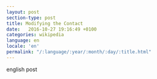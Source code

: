```yaml
---
layout: post
section-type: post
title: Modifying the Contact
date:   2016-10-27 19:16:49 +0100
categories: wikipedia
language: en
locale: 'en'
permalink: "/:language/:year/:month/:day/:title.html"
---
```


english post